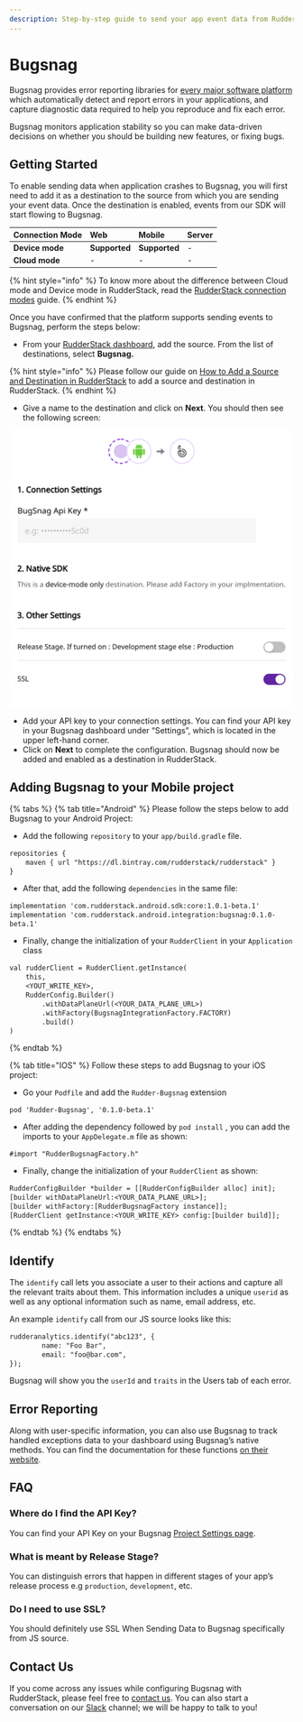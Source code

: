 ```yaml
---
description: Step-by-step guide to send your app event data from RudderStack to Bugsnag.
---
```


# Bugsnag

Bugsnag provides error reporting libraries for [every major software platform](https://docs.bugsnag.com/platforms/) which automatically detect and report errors in your applications, and capture diagnostic data required to help you reproduce and fix each error.

Bugsnag monitors application stability so you can make data-driven decisions on whether you should be building new features, or fixing bugs.

## Getting Started

To enable sending data when application crashes to Bugsnag, you will first need to add it as a destination to the source from which you are sending your event data. Once the destination is enabled, events from our SDK will start flowing to Bugsnag.

| **Connection Mode** | **Web** | **Mobile** | **Server** |
| :--- | :--- | :--- | :--- |
| **Device mode** | **Supported** | **Supported** | - |
| **Cloud mode** | - | - | - |

{% hint style="info" %}
To know more about the difference between Cloud mode and Device mode in RudderStack, read the [RudderStack connection modes](https://docs.rudderstack.com/get-started/rudderstack-connection-modes) guide.
{% endhint %}

Once you have confirmed that the platform supports sending events to Bugsnag, perform the steps below:

* From your [RudderStack dashboard](https://app.rudderlabs.com/), add the source. From the list of destinations, select **Bugsnag.**

{% hint style="info" %}
Please follow our guide on [How to Add a Source and Destination in RudderStack](https://docs.rudderstack.com/how-to-guides/adding-source-and-destination-rudderstack) to add a source and destination in RudderStack.
{% endhint %}

* Give a name to the destination and click on **Next**. You should then see the following screen:

![Connection settings for Bugsnag](../.gitbook/assets/bugsnag.png)

* Add your API key to your connection settings. You can find your API key in your Bugsnag dashboard under “Settings”, which is located in the upper left-hand corner.
* Click on **Next** to complete the configuration. Bugsnag should now be added and enabled as a destination in RudderStack.

## Adding Bugsnag to your Mobile project

{% tabs %}
{% tab title="Android" %}
Please follow the steps below to add Bugsnag to your Android Project:

* Add the following `repository` to your `app/build.gradle` file.

```text
repositories {
    maven { url "https://dl.bintray.com/rudderstack/rudderstack" }
}
```

* After that, add the following `dependencies` in the same file:

```text
implementation 'com.rudderstack.android.sdk:core:1.0.1-beta.1'
implementation 'com.rudderstack.android.integration:bugsnag:0.1.0-beta.1'
```

* Finally, change the initialization of your `RudderClient` in your `Application` class

```text
val rudderClient = RudderClient.getInstance(
    this,
    <YOUT_WRITE_KEY>,
    RudderConfig.Builder()
        .withDataPlaneUrl(<YOUR_DATA_PLANE_URL>)
        .withFactory(BugsnagIntegrationFactory.FACTORY)
        .build()
)
```
{% endtab %}

{% tab title="IOS" %}
Follow these steps to add Bugsnag to your iOS project:

* Go your `Podfile` and add the `Rudder-Bugsnag` extension

```text
pod 'Rudder-Bugsnag', '0.1.0-beta.1'
```

* After adding the dependency followed by `pod install` , you can add the imports to your `AppDelegate.m` file as shown:

```text
#import "RudderBugsnagFactory.h"
```

* Finally, change the initialization of your `RudderClient` as shown:

```text
RudderConfigBuilder *builder = [[RudderConfigBuilder alloc] init];
[builder withDataPlaneUrl:<YOUR_DATA_PLANE_URL>];
[builder withFactory:[RudderBugsnagFactory instance]];
[RudderClient getInstance:<YOUR_WRITE_KEY> config:[builder build]];
```
{% endtab %}
{% endtabs %}

## Identify

The `identify` call lets you associate a user to their actions and capture all the relevant traits about them. This information includes a unique `userid` as well as any optional information such as name, email address, etc.

An example `identify` call from our JS source looks like this:

```text
rudderanalytics.identify("abc123", {
        name: "Foo Bar",
        email: "foo@bar.com",
});
```

Bugsnag will show you the `userId` and `traits` in the Users tab of each error.

## Error Reporting

Along with user-specific information, you can also use Bugsnag to track handled exceptions data to your dashboard using Bugsnag’s native methods. You can find the documentation for these functions [on their website](https://docs.bugsnag.com/platforms/browsers/#reporting-handled-exceptions).

## FAQ

### Where do I find the API Key? <a id="api-key"></a>

You can find your API Key on your Bugsnag [Project Settings page](https://bugsnag.com/dashboard).

### What is meant by Release Stage? <a id="release-stage"></a>

You can distinguish errors that happen in different stages of your app’s release process e.g `production`, `development`, etc.

### Do I need to use SSL? <a id="use-ssl"></a>

You should definitely use SSL When Sending Data to Bugsnag specifically from JS source.

## Contact Us

If you come across any issues while configuring Bugsnag with RudderStack, please feel free to [contact us](mailto:%20contact@rudderstack.com). You can also start a conversation on our [Slack](https://resources.rudderstack.com/join-rudderstack-slack) channel; we will be happy to talk to you!


